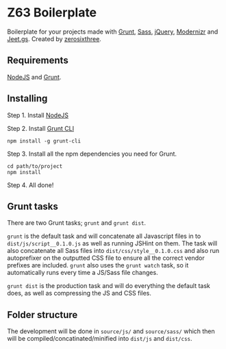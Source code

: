 Z63 Boilerplate
===========
Boilerplate for your projects made with [Grunt](http://gruntjs.com/), [Sass](http://sass-lang.com/), [jQuery](http://jquery.com//), [Modernizr](http://modernizr.com/) and [Jeet.gs](http://jeet.gs/). Created by [zerosixthree](http://zerosixthree.se/).

Requirements
-------------
[NodeJS](http://nodejs.org/) and [Grunt](http://gruntjs.com/).

Installing
-------------
Step 1. Install [NodeJS](http://nodejs.org/download/)

Step 2. Install [Grunt CLI](http://gruntjs.com/getting-started)
```shell
npm install -g grunt-cli
```

Step 3. Install all the npm dependencies you need for Grunt.
```shell
cd path/to/project
npm install
```

Step 4. All done!

Grunt tasks
-------------
There are two Grunt tasks; `grunt` and `grunt dist`.

`grunt` is the default task and will concatenate all Javascript files in to `dist/js/script__0.1.0.js` as well as running JSHint on them. The task will also concatenate all Sass files into `dist/css/style__0.1.0.css` and also run autoprefixer on the outputted CSS file to ensure all the correct vendor prefixes are included. `grunt` also uses the `grunt watch` task, so it automatically runs every time a JS/Sass file changes.

`grunt dist` is the production task and will do everything the default task does, as well as compressing the JS and CSS files.


Folder structure
-------------

The development will be done in `source/js/` and `source/sass/` which then will be compiled/concatinated/minified into `dist/js` and `dist/css`.